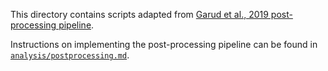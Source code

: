 This directory contains scripts adapted from [Garud et al., 2019 post-processing pipeline](https://github.com/benjaminhgood/microbiome_evolution).

Instructions on implementing the post-processing pipeline can be found in [`analysis/postprocessing.md`](https://github.com/garudlab/Wasney-Briscoe-2024/blob/main/analysis/postprocessing.md).
